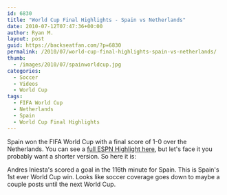 ```yaml
---
id: 6830
title: "World Cup Final Highlights - Spain vs Netherlands"
date: 2010-07-12T07:47:36+00:00
author: Ryan M.
layout: post
guid: https://backseatfan.com/?p=6830
permalink: /2010/07/world-cup-final-highlights-spain-vs-netherlands/
thumb:
  - /images/2010/07/spainworldcup.jpg
categories:
  - Soccer
  - Videos
  - World Cup
tags:
  - FIFA World Cup
  - Netherlands
  - Spain
  - World Cup Final Highlights
---
```


<div class="entry">
  <p>
    Spain won the FIFA World Cup with a final score of 1-0 over the Netherlands. You can see a <a href="http://www.youtube.com/watch?v=Hd1gny9LBUU">full ESPN Highlight here</a>, but let's face it you probably want a shorter version. So here it is:
  </p>

  <p>
  </p>

  <p>
    Andres Iniesta's scored a goal in the 116th minute for Spain. This is Spain's 1st ever World Cup win. Looks like soccer coverage goes down to maybe a couple posts until the next World Cup.
  </p>
</div>
